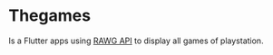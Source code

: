 # Thegames

Is a Flutter apps using [RAWG API](https://rawg.io) to display all games of playstation. 

